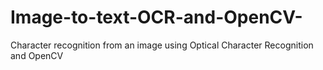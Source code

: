 # Image-to-text-OCR-and-OpenCV-
Character recognition from an image using Optical Character Recognition and OpenCV
